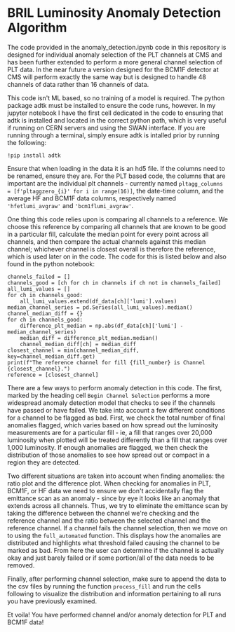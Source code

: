 # BRIL Luminosity Anomaly Detection Algorithm
The code provided in the anomaly_detection.ipynb code in this repository is designed for individual anomaly selection of the PLT channels at CMS and has been further extended to perform a more general channel selection of PLT data. In the near future a version designed for the BCM1F detector at CMS will perform exactly the same way but is designed to handle 48 channels of data rather than 16 channels of data. 

This code isn't ML based, so no training of a model is required. The python package adtk must be installed to ensure the code runs, however. In my jupyter notebook I have the first cell dedicated in the code to ensuring that adtk is installed and located in the correct python path, which is very useful if running on CERN servers and using the SWAN interface. If you are running through a terminal, simply ensure adtk is intalled prior by running the following:

```
!pip install adtk
```

Ensure that when loading in the data it is an hd5 file. If the columns need to be renamed, ensure they are. For the PLT based code, the columns that are important are the individual plt channels - currently named ```pltagg_columns = [f'pltaggzero_{i}' for i in range(16)]```, the date-time column, and the average HF and BCM1F data columns, respectively named ```'hfetlumi_avgraw'``` and ```'bcm1flumi_avgraw'```.

One thing this code relies upon is comparing all channels to a reference. We choose this reference by comparing all channels that are known to be good in a particular fill, calculate the median point for every point across all channels, and then compare the actual channels against this median channel; whichever channel is closest overall is therefore the reference, which is used later on in the code. The code for this is listed below and also found in the python notebook: 
```
channels_failed = [] 
channels_good = [ch for ch in channels if ch not in channels_failed]
all_lumi_values = []
for ch in channels_good:
    all_lumi_values.extend(df_data[ch]['lumi'].values)
median_channel_series = pd.Series(all_lumi_values).median()
channel_median_diff = {}
for ch in channels_good:
    difference_plt_median = np.abs(df_data[ch]['lumi'] - median_channel_series)
    median_diff = difference_plt_median.median()
    channel_median_diff[ch] = median_diff 
closest_channel = min(channel_median_diff, key=channel_median_diff.get)
print(f"The reference channel for fill {fill_number} is Channel {closest_channel}.")
reference = [closest_channel]
```

There are a few ways to perform anomaly detection in this code. The first, marked by the heading cell ```Begin Channel Selection``` performs a more widespread anomaly detection model that checks to see if the channels have passed or have failed. We take into account a few different conditions for a channel to be flagged as bad. First, we check the total number of final anomalies flagged, which varies based on how spread out the luminosity measurements are for a particular fill - ie, a fill that ranges over 20,000 luminosity when plotted will be treated differently than a fill that ranges over 1,000 luminosity. If enough anomalies are flagged, we then check the distribution of those anomalies to see how spread out or compact in a region they are detected. 

Two different situations are taken into account when finding anomalies: the ratio plot and the difference plot. When checking for anomalies in PLT, BCM1F, or HF data we need to ensure we don't accidentally flag the emittance scan as an anomaly - since by eye it looks like an anomaly that extends across all channels. Thus, we try to eliminate the emittance scan by taking the difference between the channel we're checking and the reference channel and the ratio between the selected channel and the reference channel. If a channel fails the channel selection, then we move on to using the ```full_automated``` function. This displays how the anomalies are distributed and highlights what threshold failed causing the channel to be marked as bad. From here the user can determine if the channel is actually okay and just barely failed or if some portion/all of the data needs to be removed.

Finally, after performing channel selection, make sure to append the data to the csv files by running the function ```process_fill``` and run the cells following to visualize the distribution and information pertaining to all runs you have previously examined.

Et voila! You have performed channel and/or anomaly detection for PLT and BCM1F data! 
